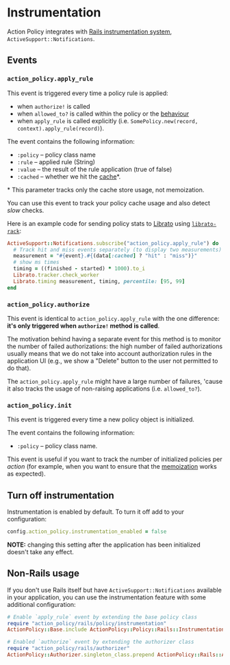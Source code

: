 # Instrumentation

Action Policy integrates with [Rails instrumentation system](https://guides.rubyonrails.org/active_support_instrumentation.html), `ActiveSupport::Notifications`.

## Events

### `action_policy.apply_rule`

This event is triggered every time a policy rule is applied:
- when `authorize!` is called
- when `allowed_to?` is called within the policy or the [behaviour](behaviour)
- when `apply_rule` is called explicitly (i.e. `SomePolicy.new(record, context).apply_rule(record)`).

The event contains the following information:
- `:policy` – policy class name
- `:rule` – applied rule (String)
- `:value` – the result of the rule application (true of false)
- `:cached` – whether we hit the [cache](caching)\*.

\* This parameter tracks only the cache store usage, not memoization.

You can use this event to track your policy cache usage and also detect _slow_ checks.

Here is an example code for sending policy stats to [Librato](https://librato.com/)
using [`librato-rack`](https://github.com/librato/librato-rack):

```ruby
ActiveSupport::Notifications.subscribe("action_policy.apply_rule") do |event, started, finished, _, data|
  # Track hit and miss events separately (to display two measurements)
  measurement = "#{event}.#{(data[:cached] ? "hit" : "miss")}"
  # show ms times
  timing = ((finished - started) * 1000).to_i
  Librato.tracker.check_worker
  Librato.timing measurement, timing, percentile: [95, 99]
end
```

### `action_policy.authorize`

This event is identical to `action_policy.apply_rule` with the one difference:
**it's only triggered when `authorize!` method is called**.

The motivation behind having a separate event for this method is to monitor the number of failed
authorizations: the high number of failed authorizations usually means that we do not take
into account authorization rules in the application UI (e.g., we show a "Delete" button to the user not
permitted to do that).

The `action_policy.apply_rule` might have a large number of failures, 'cause it also tracks the usage of non-raising applications (i.e. `allowed_to?`).

### `action_policy.init`

This event is triggered every time a new policy object is initialized.

The event contains the following information:

- `:policy` – policy class name.

This event is useful if you want to track the number of initialized policies per _action_ (for example, when you want to ensure that
the [memoization](caching.md) works as expected).

## Turn off instrumentation

Instrumentation is enabled by default. To turn it off add to your configuration:

```ruby
config.action_policy.instrumentation_enabled = false
```

**NOTE:** changing this setting after the application has been initialized doesn't take any effect.

## Non-Rails usage

If you don't use Rails itself but have `ActiveSupport::Notifications` available in your application,
you can use the instrumentation feature with some additional configuration:

```ruby
# Enable `apply_rule` event by extending the base policy class
require "action_policy/rails/policy/instrumentation"
ActionPolicy::Base.include ActionPolicy::Policy::Rails::Instrumentation

# Enabled `authorize` event by extending the authorizer class
require "action_policy/rails/authorizer"
ActionPolicy::Authorizer.singleton_class.prepend ActionPolicy::Rails::Authorizer
```
